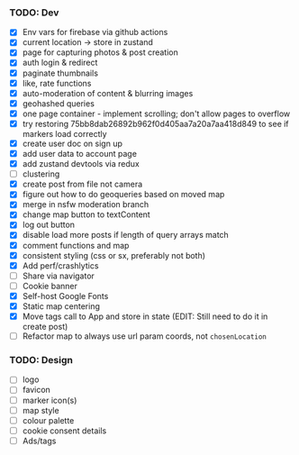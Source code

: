 ### TODO: Dev

- [x] Env vars for firebase via github actions
- [x] current location -> store in zustand
- [x] page for capturing photos & post creation
- [x] auth login & redirect
- [x] paginate thumbnails
- [x] like, rate functions
- [x] auto-moderation of content & blurring images
- [x] geohashed queries
- [x] one page container - implement scrolling; don't allow pages to overflow
- [x] try restoring 75bb8dab26892b962f0d405aa7a20a7aa418d849 to see if markers load correctly
- [x] create user doc on sign up
- [x] add user data to account page
- [x] add zustand devtools via redux
- [ ] clustering
- [x] create post from file not camera
- [x] figure out how to do geoqueries based on moved map
- [x] merge in nsfw moderation branch
- [x] change map button to textContent
- [x] log out button
- [x] disable load more posts if length of query arrays match
- [x] comment functions and map
- [x] consistent styling (css or sx, preferably not both)
- [x] Add perf/crashlytics
- [ ] Share via navigator
- [ ] Cookie banner
- [x] Self-host Google Fonts
- [x] Static map centering
- [x] Move tags call to App and store in state (EDIT: Still need to do it in create post)
- [ ] Refactor map to always use url param coords, not `chosenLocation`

### TODO: Design

- [ ] logo
- [ ] favicon
- [ ] marker icon(s)
- [ ] map style
- [ ] colour palette
- [ ] cookie consent details
- [ ] Ads/tags
